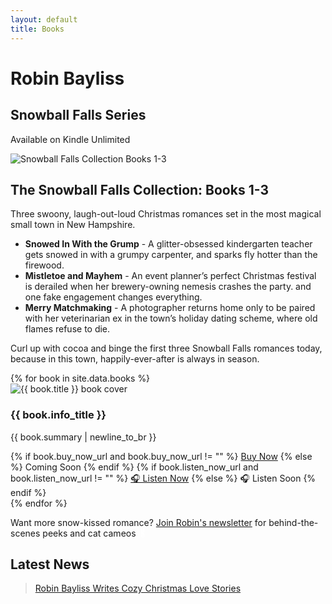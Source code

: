 ```yaml
---
layout: default
title: Books
---
```


<div class="site-title-container">
  <h1 class="site-title">Robin Bayliss</h1>
  <h2 class="series-title">Snowball Falls Series</h2>
  <p class="ku-subtitle">Available on Kindle Unlimited</p>
</div>

<div class="collection-intro">
  <div class="collection-image">
    <img src="{{ '/assets/images/collection-1-3.png' | relative_url }}" alt="Snowball Falls Collection Books 1-3">
  </div>
  <div class="collection-text">
    <h2>The Snowball Falls Collection: Books 1-3</h2>
    <p>Three swoony, laugh-out-loud Christmas romances set in the most magical small town in New Hampshire.</p>
    <ul>
      <li><strong>Snowed In With the Grump</strong> - A glitter-obsessed kindergarten teacher gets snowed in with a grumpy carpenter, and sparks fly hotter than the firewood.</li>
      <li><strong>Mistletoe and Mayhem</strong> - An event planner’s perfect Christmas festival is derailed when her brewery-owning nemesis crashes the party. and one fake engagement changes everything.</li>
      <li><strong>Merry Matchmaking</strong> - A photographer returns home only to be paired with her veterinarian ex in the town’s holiday dating scheme, where old flames refuse to die.</li>
    </ul>
    <p>Curl up with cocoa and binge the first three Snowball Falls romances today, because in this town, happily-ever-after is always in season.</p>
  </div>
</div>

<div class="book-grid">
  {% for book in site.data.books %}
    <div class="book-card">
      <div class="book-cover">
        <img src="{{ '/assets/images/' | append: book.cover_image | relative_url }}" alt="{{ book.title }} book cover">
      </div>
      <div class="book-info">
        <h3>{{ book.info_title }}</h3>
        <p>{{ book.summary | newline_to_br }}</p>
        <div class="button-group">
          {% if book.buy_now_url and book.buy_now_url != "" %}
          <a href="{{ book.buy_now_url }}" class="buy-button" target="_blank" rel="noopener noreferrer">Buy Now</a>
          {% else %}
          <span class="coming-soon-button">Coming Soon</span>
          {% endif %}
          {% if book.listen_now_url and book.listen_now_url != "" %}
          <a href="{{ book.listen_now_url }}" class="listen-now-button" target="_blank" rel="noopener noreferrer">🎧 Listen Now</a>
          {% else %}
          <span class="audio-coming-soon-button">🎧 Listen Soon</span>
          {% endif %}
        </div>
      </div>
    </div>
  {% endfor %}
</div>

<p class="newsletter-prompt">
  Want more snow-kissed romance? 
  <a href="https://subscribepage.io/RobinBayliss" target="_blank">Join Robin's newsletter</a> 
  for behind-the-scenes peeks and cat cameos <svg class="newsletter-icon" xmlns="http://www.w3.org/2000/svg" width="1.1em" height="1.1em" viewBox="0 0 100 100" style="vertical-align: -0.15em; margin-left: 0.2em;"><text y=".9em" font-size="90" fill="#ffffff">🐾&#xFE0E;</text></svg>
</p>

<div class="facebook-feed-wrapper">
  <h2 class="section-title">Latest News</h2>
  <div class="fb-page" data-href="https://www.facebook.com/RobinBaylissBooks/" data-tabs="timeline" data-width="500" data-height="1000"
    data-small-header="false" data-adapt-container-width="true" data-hide-cover="false" data-show-facepile="false" data-lazy="true">
    <blockquote class="fb-xfbml-parse-ignore" cite="https://www.facebook.com/RobinBaylissBooks/">
      <a href="https://www.facebook.com/RobinBaylissBooks/">
        Robin Bayliss Writes Cozy Christmas Love Stories
      </a>
    </blockquote>
  </div>
</div>

